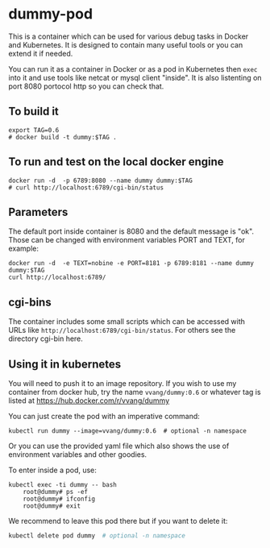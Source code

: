 # dummy-pod

This is a container which can be used for various debug tasks in Docker and Kubernetes. 
It is designed to contain many useful tools or you can extend it if needed.

You can run it as a container in Docker or as a pod in Kubernetes then `exec` into it and use tools like netcat or mysql client "inside". It is also listenting on port 8080 portocol http so you can check that.

## To build it

```
export TAG=0.6
# docker build -t dummy:$TAG .
```

## To run and test on the local docker engine

```
docker run -d  -p 6789:8080 --name dummy dummy:$TAG
# curl http://localhost:6789/cgi-bin/status
```

## Parameters
The default port inside container is 8080 and the default message is "ok". Those can be changed with environment variables PORT and TEXT, for example:
```
docker run -d  -e TEXT=nobine -e PORT=8181 -p 6789:8181 --name dummy dummy:$TAG
curl http://localhost:6789/
```

## cgi-bins
The container includes some small scripts which can be accessed with URLs like `http://localhost:6789/cgi-bin/status`. For others see the directory cgi-bin here.

## Using it in kubernetes

You will need to push it to an image repository. If you wish to use my container from docker hub, try the name `vvang/dummy:0.6` or whatever tag is listed at https://hub.docker.com/r/vvang/dummy

You can just create the pod with an imperative command:
```
kubectl run dummy --image=vvang/dummy:0.6  # optional -n namespace
```

Or you can use the provided yaml file which also shows the use of environment variables and other goodies.

To enter inside a pod, use:
```
kubectl exec -ti dummy -- bash
    root@dummy# ps -ef
    root@dummy# ifconfig
    root@dummy# exit
```

We recommend to leave this pod there but if you want to delete it:
```bash
kubectl delete pod dummy  # optional -n namespace
```


